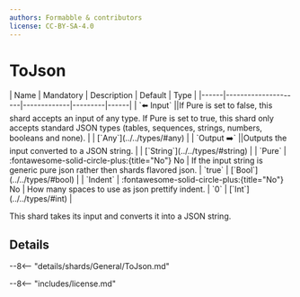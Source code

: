 ```yaml
---
authors: Formabble & contributors
license: CC-BY-SA-4.0
---
```



# ToJson

<div class="sh-parameters" markdown="1">
| Name | Mandatory | Description | Default | Type |
|------|---------------------|-------------|---------|------|
| `⬅️ Input` ||If Pure is set to false, this shard accepts an input of any type. If Pure is set to true, this shard only accepts standard JSON types (tables, sequences, strings, numbers, booleans and none). | | [`Any`](../../types/#any) |
| `Output ➡️` ||Outputs the input converted to a JSON string. | | [`String`](../../types/#string) |
| `Pure` | :fontawesome-solid-circle-plus:{title="No"} No  | If the input string is generic pure json rather then shards flavored json. | `true` | [`Bool`](../../types/#bool) |
| `Indent` | :fontawesome-solid-circle-plus:{title="No"} No  | How many spaces to use as json prettify indent. | `0` | [`Int`](../../types/#int) |

</div>

This shard takes its input and converts it into a JSON string.

## Details

--8<-- "details/shards/General/ToJson.md"


--8<-- "includes/license.md"

